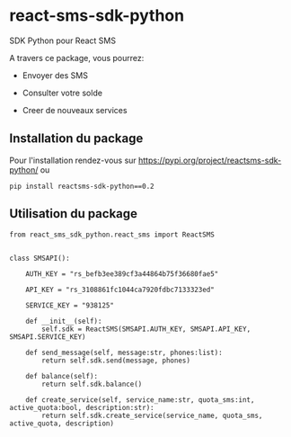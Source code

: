 # react-sms-sdk-python


SDK Python pour React SMS

A travers ce package, vous pourrez:

- Envoyer des SMS

- Consulter votre solde

- Creer de nouveaux services


## Installation du package


Pour l'installation rendez-vous sur https://pypi.org/project/reactsms-sdk-python/ ou 

    pip install reactsms-sdk-python==0.2


## Utilisation du package


    from react_sms_sdk_python.react_sms import ReactSMS


    class SMSAPI():

        AUTH_KEY = "rs_befb3ee389cf3a44864b75f36680fae5"

        API_KEY = "rs_3108861fc1044ca7920fdbc7133323ed"

        SERVICE_KEY = "938125"

        def __init__(self):
            self.sdk = ReactSMS(SMSAPI.AUTH_KEY, SMSAPI.API_KEY, SMSAPI.SERVICE_KEY)
        
        def send_message(self, message:str, phones:list):
            return self.sdk.send(message, phones)
        
        def balance(self):
            return self.sdk.balance()

        def create_service(self, service_name:str, quota_sms:int, active_quota:bool, description:str):
            return self.sdk.create_service(service_name, quota_sms, active_quota, description)
